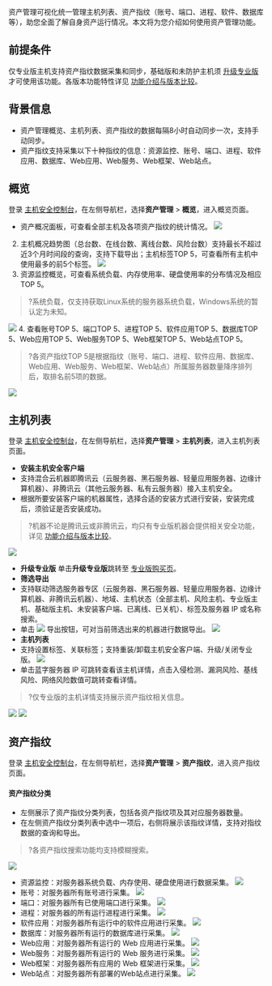资产管理可视化统一管理主机列表、资产指纹（账号、端口、进程、软件、数据库等），助您全面了解自身资产运行情况。本文将为您介绍如何使用资产管理功能。

## 前提条件
仅专业版主机支持资产指纹数据采集和同步，基础版和未防护主机须 [升级专业版](https://buy.cloud.tencent.com/yunjing) 才可使用该功能。各版本功能特性详见 [功能介绍与版本比较](https://cloud.tencent.com/document/product/296/2222)。

## 背景信息
- 资产管理概览、主机列表、资产指纹的数据每隔8小时自动同步一次，支持手动同步。
- 资产指纹支持采集以下十种指纹的信息：资源监控、账号、端口、进程、软件应用、数据库、Web应用、Web服务、Web框架、Web站点。

## 概览
登录 [主机安全控制台](https://console.cloud.tencent.com/cwp/asset/overview)，在左侧导航栏，选择**资产管理** > **概览**，进入概览页面。
- 资产概况面板，可查看全部主机及各项资产指纹的统计情况。
![](https://main.qcloudimg.com/raw/af5254591de087c8bbd9b070aaa114ea.png)
2. 主机概况趋势图（总台数、在线台数、离线台数、风险台数）支持最长不超过近3个月时间段的查询，支持下载导出；主机标签TOP 5，可查看所有主机中使用最多的前5个标签。
![](https://main.qcloudimg.com/raw/45e8848df3bcdc200c9fc8bd84424576.png)
3. 资源监控概览，可查看系统负载、内存使用率、硬盘使用率的分布情况及相应TOP 5。
>?系统负载，仅支持获取Linux系统的服务器系统负载，Windows系统的暂认定为未知。
>
![](https://main.qcloudimg.com/raw/0f7c6cd4cf1b10104049fc1f4fa9fe0f.png) 
4. 查看账号TOP 5、端口TOP 5、进程TOP 5、软件应用TOP 5、数据库TOP 5、Web应用TOP 5、Web服务TOP 5、Web框架TOP 5、Web站点TOP 5。
>?各资产指纹TOP 5是根据指纹（账号、端口、进程、软件应用、数据库、Web应用、Web服务、Web框架、Web站点）所属服务器数量降序排列后，取排名前5项的数据。
>
![](https://main.qcloudimg.com/raw/5e1b2926e8f79d0d0abe5620547a4a2b.png)


## 主机列表
登录 [主机安全控制台](https://console.cloud.tencent.com/cwp/asset/machine)，在左侧导航栏，选择**资产管理** > **主机列表**，进入主机列表页面。
- **安装主机安全客户端**
 - 支持混合云机器即腾讯云（云服务器、黑石服务器、轻量应用服务器、边缘计算机器）、非腾讯云（其他云服务器、私有云服务器）接入主机安全。
 - 根据所要安装客户端的机器属性，选择合适的安装方式进行安装，安装完成后，须验证是否安装成功。
>?机器不论是腾讯云或非腾讯云，均只有专业版机器会提供相关安全功能，详见 [功能介绍与版本比较](https://cloud.tencent.com/document/product/296/2222)。
>
![](https://main.qcloudimg.com/raw/97be4d1f5c10e0b7738f6e42fc9b7d18.png)
- **升级专业版**
  单击**升级专业版**跳转至 [专业版购买页](https://buy.cloud.tencent.com/yunjing?ADTAG=cwp.buy.pro.bannerbuypro)。
- **筛选导出**
 - 支持联动筛选服务器专区（云服务器、黑石服务器、轻量应用服务器、边缘计算机器、非腾讯云机器）、地域、主机状态（全部主机、风险主机、专业版主机、基础版主机、未安装客户端、已离线、已关机）、标签及服务器 IP 或名称搜索。
 - 单击 ![](https://main.qcloudimg.com/raw/8d95063be0c6cb229a33d77aebfba182.png) 导出按钮，可对当前筛选出来的机器进行数据导出。
![](https://main.qcloudimg.com/raw/1ea1b72569040d361cb79a4fd9b5fa11.png)
- **主机列表**
 - 支持设置标签、关联标签；支持重装/卸载主机安全客户端、升级/关闭专业版。
![](https://main.qcloudimg.com/raw/770301f0b0072317e4c2ede561000d1b.png)
 - 单击蓝字服务器 IP 可跳转查看该主机详情，点击入侵检测、漏洞风险、基线风险、网络风险数值可跳转查看详情。
>?仅专业版的主机详情支持展示资产指纹相关信息。
>
![](https://main.qcloudimg.com/raw/2a0d1a3ad59cc928e460ffc98a04eab3.png)
![](https://main.qcloudimg.com/raw/786a53a13ef488ab60cae55b0e277874.png)

## 资产指纹
登录 [主机安全控制台](https://console.cloud.tencent.com/cwp/asset/fingerprint)，在左侧导航栏，选择**资产管理** > **资产指纹**，进入资产指纹页面。

#### 资产指纹分类
- 左侧展示了资产指纹分类列表，包括各资产指纹项及其对应服务器数量。
- 在左侧资产指纹分类列表中选中一项后，右侧将展示该指纹详情，支持对指纹数据的查询和导出。
>?各资产指纹搜索功能均支持模糊搜索。
>
![](https://main.qcloudimg.com/raw/9716470f823b82bfa452914efa219639.png)
 - 资源监控：对服务器系统负载、内存使用、硬盘使用进行数据采集。
![](https://main.qcloudimg.com/raw/49f6ef1f434f77a9a4e961c175ba384c.png)
 - 账号：对服务器所有账号进行采集。
 ![](https://main.qcloudimg.com/raw/538f4f10e19819f7f55a36175bd2f0da.png)
 - 端口：对服务器所有已使用端口进行采集。
 ![](https://main.qcloudimg.com/raw/aa38fd25fb8a598138029bf80f227bb9.png)
 - 进程：对服务器的所有运行进程进行采集。
 ![](https://main.qcloudimg.com/raw/c33ac3561087863b2fdfdd75ede8e36a.png)
 - 软件应用：对服务器所有运行中的软件应用进行采集。
 ![](https://main.qcloudimg.com/raw/246ba145607a76a7b1be563261c357e0.png)
 - 数据库：对服务器所有运行的数据库进行采集。
 ![](https://main.qcloudimg.com/raw/a916c8377f18352bbb0982d73da0d7e9.png)
 - Web应用：对服务器所有运行的 Web 应用进行采集。
 ![](https://main.qcloudimg.com/raw/2eb36a8ef07628d148fcf7c7b59de6fe.png)
 - Web服务：对服务器所有运行的 Web 服务进行采集。
 ![](https://main.qcloudimg.com/raw/23dc90f6cec701d739523173d024718f.png)
 - Web框架：对服务器所有应用的 Web 框架进行采集。
 ![](https://main.qcloudimg.com/raw/60fe8a944a24b2bd764f7001f229125e.png)
 - Web站点：对服务器所有部署的Web站点进行采集。
 ![](https://main.qcloudimg.com/raw/2d06459662725d0d9c0637f5e593ce01.png)

